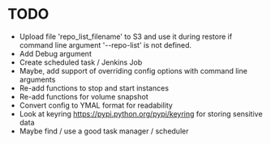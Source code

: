
# TODO

- Upload file 'repo_list_filename' to S3 and use it during restore if command line argument '--repo-list' is not defined.
- Add Debug argument
- Create scheduled task / Jenkins Job
- Maybe, add support of overriding config options with command line arguments
- Re-add functions to stop and start instances
- Re-add functions for volume snapshot
- Convert config to YMAL format for readability
- Look at keyring <https://pypi.python.org/pypi/keyring> for storing sensitive data
- Maybe find / use a good task manager / scheduler
